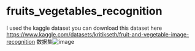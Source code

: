 # fruits_vegetables_recognition
I used the kaggle dataset 
you can download this dataset here
https://www.kaggle.com/datasets/kritikseth/fruit-and-vegetable-image-recognition 数据集![image](https://github.com/user-attachments/assets/2440b887-2765-4d64-91d6-0a70424c984a)

